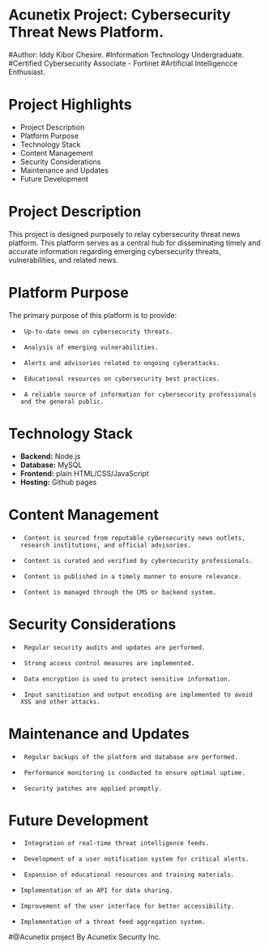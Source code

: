 # Acunetix Project: Cybersecurity Threat News Platform.

#Author: Iddy Kibor Chesire.
#Information Technology Undergraduate.
#Certified Cybersecurity Associate - Fortinet
#Artificial Intelligencce Enthusiast.

# Project Highlights

-   Project Description       
-   Platform Purpose         
-   Technology Stack          
-   Content Management        
-   Security Considerations  
-   Maintenance and Updates  
-   Future Development       

# Project Description

This project is designed purposely to relay cybersecurity threat news platform. This platform serves as a central hub for disseminating timely and accurate
information regarding emerging cybersecurity threats, vulnerabilities, and related news.

# Platform Purpose

The primary purpose of this platform is to provide:

-      Up-to-date news on cybersecurity threats.
-      Analysis of emerging vulnerabilities.
-      Alerts and advisories related to ongoing cyberattacks.
-      Educational resources on cybersecurity best practices.
-      A reliable source of information for cybersecurity professionals and the general public.

# Technology Stack

-   **Backend:** Node.js
-   **Database:** MySQL
-   **Frontend:**  plain HTML/CSS/JavaScript
-   **Hosting:** Github pages

# Content Management

-      Content is sourced from reputable cybersecurity news outlets, research institutions, and official advisories.
-      Content is curated and verified by cybersecurity professionals.
-      Content is published in a timely manner to ensure relevance.
-      Content is managed through the CMS or backend system.

# Security Considerations

-      Regular security audits and updates are performed.
-      Strong access control measures are implemented.
-      Data encryption is used to protect sensitive information.
-      Input sanitization and output encoding are implemented to avoid XSS and other attacks.

# Maintenance and Updates

-      Regular backups of the platform and database are performed.
-      Performance monitoring is conducted to ensure optimal uptime.
-      Security patches are applied promptly.

# Future Development

-      Integration of real-time threat intelligence feeds.
-      Development of a user notification system for critical alerts.
-      Expansion of educational resources and training materials.
-     Implementation of an API for data sharing.
-     Improvement of the user interface for better accessibility.
-     Implementation of a threat feed aggregation system.

#@Acunetix project By Acunetix Security Inc.
